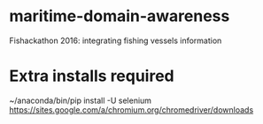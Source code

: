 # maritime-domain-awareness
Fishackathon 2016: integrating fishing vessels information

# Extra installs required
~/anaconda/bin/pip install -U selenium
https://sites.google.com/a/chromium.org/chromedriver/downloads
